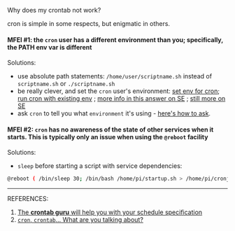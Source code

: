 Why does my crontab not work? 

cron is simple in some respects, but enigmatic in others.



#### MFEI #1: the `cron` user has a different environment than you; specifically, the PATH env var is different

Solutions:

- use absolute path statements: `/home/user/scriptname.sh` instead of `scriptname.sh` or `./scriptname.sh` 
- be really clever, and set the `cron` user's environment:  [set env for cron](https://stackoverflow.com/questions/2229825/where-can-i-set-environment-variables-that-crontab-will-use); [run cron with existing env](https://unix.stackexchange.com/questions/27289/how-can-i-run-a-cron-command-with-existing-environmental-variables) ; [more info in this answer on SE](https://serverfault.com/a/337921/515728) ; [still more on SE](https://stackoverflow.com/questions/2135478/how-to-simulate-the-environment-cron-executes-a-script-with) 
- ask `cron` to tell you what `environment` it's using - [here's how to ask](WhatIsCronEnvironment.md).



#### MFEI #2: `cron` has no awareness of the state of other services when it starts. This is typically only an issue when using the `@reboot` facility

Solutions: 

- `sleep` before starting a script with service dependencies: 

```bash
@reboot ( /bin/sleep 30; /bin/bash /home/pi/startup.sh > /home/pi/cronjoblog 2>&1)
```



------

REFERENCES:

1. [The **crontab guru** will help you with your schedule specification](https://crontab.guru/#30_0,1,2,3_*_*_*) 
2. [`cron`, `crontab`... What are you talking about?](https://www.ostechnix.com/a-beginners-guide-to-cron-jobs/) 
